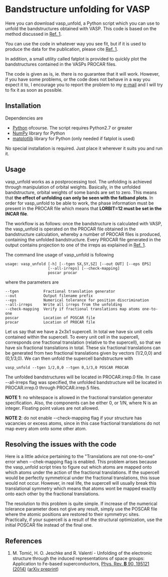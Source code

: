 # Bandstructure unfolding for VASP

Here you can download vasp_unfold, a Python script which you can use to unfold the bandstructures obtained with VASP. This code is based on the method discussed in [Ref. 1](#ref_1).

You can use the code in whatever way you see fit, but if it is used to produce the data for the publication, please cite [Ref. 1](#ref_1).

In addition, a small utility called fatplot is provided to quickly plot the bandstructures contained in the VASPs PROCAR files.

The code is given as is, ie. there is no guarantee that it will work. However, if you have some problems, or the code does not behave in a way you expect it to, I encourage you to report the problem to my [e-mail](mailto:tomic@itp.uni-frankfurt.de) and I will try to fix it as soon as possible.

## Installation

Dependencies are

* [Python](http://www.python.org/downloads/) ofcourse. The script requires Python2.7 or greater
* [NumPy](http://www.scipy.org/scipylib/download.html) library for Python
* [matplotlib](http://matplotlib.org/downloads.html) library for Python (only needed if fatplot is used)

No special installation is required. Just place it wherever it suits you and run it. 

## Usage

vasp_unfold works as a postprocessing tool. The unfolding is achieved through manipulation of orbital weights. Basically, in the unfolded bandstructure, orbital weights of some bands are set to zero. This means that **the effect of unfolding can only be seen with the fatband plots**. In order for vasp_unfold to be able to work, the phase information must be present in the PROCAR file which means that **LORBIT=12 must be set in the INCAR file**.

The workflow is as follows: once the bandstructure is calculated with VASP, the vasp_unfold is operated on the PROCAR file obtained in the bandstructure calculation, whereby a number of PROCAR files is produced, containing the unfolded bandstructure. Every PROCAR file generated in the output contains projection to one of the irreps as explained in [Ref. 1](#ref_1).

The command line usage of vasp_unfold is following

```
usage: vasp_unfold [-h] [--tgen SX,SY,SZ] [--out OUT] [--eps EPS]
                   [--all-irreps] [--check-mapping]
                   poscar procar
 ```

where the parameters are

```
--tgen           Fractional translation generator
--out            Output filename prefix
--eps            Numerical tolerance for position discrimination
--all-irreps     Write all irreps from the unfolding
--check-mapping  Verify if fractional translations map atoms one-to-one
poscar           Location of POSCAR file
procar           Location of PROCAR file
```

Let us say that we have a 2x3x1 supercell. In total we have six unit cells contained within the supercell. To every unit cell in the supercell, corresponds one fractional translation (relative to the supercell), so that we have six fractional translations in total. These six fractional translations can be generated from two fractional translations given by vectors (1/2,0,0) and (0,1/3,0). We can then unfold the supercell bandstructure with 

```
vasp_unfold --tgen 1/2,0,0 --tgen 0,1/3,0 POSCAR PROCAR 
```

The unfolded bandstructures will be located in PROCAR.irrep.0 file. In case --all-irreps flag was specified, the unfolded bandstructure will be located in PROCAR.irrep.0 through PROCAR.irrep.5 files. 

**NOTE 1**: no whitespace is allowed in the fractional translation generator specification. Also, the components can be either 0, or 1/N, where N is an integer. Floating point values are not allowed. 

**NOTE 2**: do not enable --check-mapping flag if your structure has vacancies or excess atoms, since in this case fractional translations do not map every atom onto some other atom.
 
## Resolving the issues with the code

Here is a little advice pertaining to the "Translations are not one-to-one" error when --chek-mapping flag is enabled. This problem arises because the vasp_unfold script tries to figure out which atoms are mapped onto which atoms under the action of the fractional translations. If the supercell would be perfectly symmetrical under the fractional translations, this issue would not occur. However, in real life, the supercell will usually break this translational symmetry which means that atoms wont be mapped exactly onto each other by the fractional translations.

The resolution to this problem is quite simple. If increase of the numerical tolerance parameter does not give any result, simply use the POSCAR file where the atomic positions are restored to their symmetryc sites. Practically, if your supercell is a result of the structural optimization, use the initial POSCAR file instead of the final one. 

## References

1. <a name="ref_1"></a> M. Tomić, H. O. Jeschke and R. Valentí - Unfolding of the electronic structure through the induced representations of space groups: Application to Fe-based superconductors, [Phys. Rev. **B** 90, 195121  (2014)](http://journals.aps.org/prb/abstract/10.1103/PhysRevB.90.195121) ([arXiv preprint](http://arxiv.org/abs/1408.2258))
